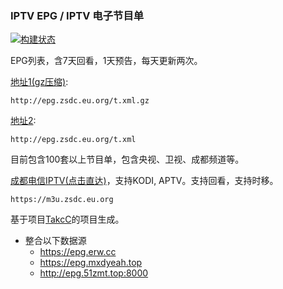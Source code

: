 ### IPTV EPG / IPTV 电子节目单 
[![构建状态](https://danzhu-01.coding.net/badges/cd-telecom-iptv/job/4743661/build.svg)](https://danzhu-01.coding.net/p/cd-telecom-iptv/ci/job)


EPG列表，含7天回看，1天预告，每天更新两次。

[地址1(gz压缩)](http://epg.zsdc.eu.org/t.xml.gz): 

    http://epg.zsdc.eu.org/t.xml.gz

[地址2](http://epg.zsdc.eu.org/t.xml): 

    http://epg.zsdc.eu.org/t.xml

目前包含100套以上节目单，包含央视、卫视、成都频道等。


[成都电信IPTV(点击直达)](https://m3u.zsdc.eu.org)，支持KODI, APTV。支持回看，支持时移。

    https://m3u.zsdc.eu.org

基于项目[TakcC](https://github.com/TakcC/PHP-EPG-Docker-Server)的项目生成。
- 整合以下数据源
    - https://epg.erw.cc
    - https://epg.mxdyeah.top
    - http://epg.51zmt.top:8000
